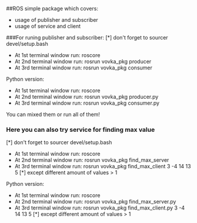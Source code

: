 ##ROS simple package which covers:
- usage of publisher and subscriber
- usage of service and client

###For runing publisher and subscriber:
[*] don't forget to sourcer devel/setup.bash 
- At 1st terminal window run: roscore
- At 2nd terminal window run: rosrun vovka_pkg producer
- At 3rd terminal window run: rosrun vovka_pkg consumer

Python version:
- At 1st terminal window run: roscore
- At 2nd terminal window run: rosrun vovka_pkg producer.py
- At 3rd terminal window run: rosrun vovka_pkg consumer.py


You can mixed them or run all of them!

### Here you can also try service for finding max value
[*] don't forget to sourcer devel/setup.bash 
- At 1st terminal window run: roscore
- At 2nd terminal window run: rosrun vovka_pkg find_max_server
- At 3rd terminal window run: rosrun vovka_pkg find_max_client 3 -4 14 13 5
[*] except different amount of values > 1

Python version:
- At 1st terminal window run: roscore
- At 2nd terminal window run: rosrun vovka_pkg find_max_server.py
- At 3rd terminal window run: rosrun vovka_pkg find_max_client.py 3 -4 14 13 5
[*] except different amount of values > 1
